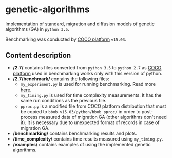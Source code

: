 # genetic-algorithms
Implementation of standard, migration and diffusion models of genetic algorithms (GA) in `python 3.5`.

Benchmarking was conducted by [COCO platform](http://coco.gforge.inria.fr/) `v15.03`.

## Content description
* **/2.7/** contains files converted from `python 3.5` to `python 2.7` as [COCO platform](http://coco.gforge.inria.fr/) used in benchmarking works only with this version of python.
* **/2.7/benchmark/** contains the following files:
  * `my_experiment.py` is used for running benchmarking. Read more [here](http://coco.lri.fr/COCOdoc/runningexp.html#python).
  * `my_timing.py` is used for time complexity measurements. It has the same run conditions as the previous file.
  * `pproc.py` is a modified file from COCO platform distribution that must be copied to `bbob.v15.03/python/bbob_pproc/` in order to post-process measured data of migration GA (other algorithms don't need it). It is necessary due to unexpected format of records in case of migration GA.
* **/benchmarking/** contains benchmarking results and plots.
* **/time_complexity/** contains time results measured using `my_timing.py`.
* **/examples/** contains examples of using the implemented genetic algorithms.
